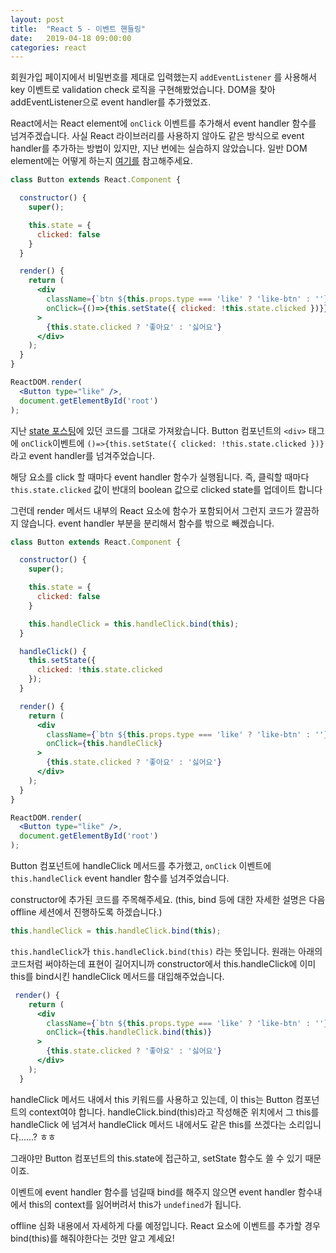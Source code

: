 ```yaml
---
layout: post
title:  "React 5 - 이벤트 핸들링"
date:   2019-04-18 09:00:00
categories: react
---
```


회원가입 페이지에서 비밀번호를 제대로 입력했는지 `addEventListener` 를 사용해서 key 이벤트로 validation check 로직을 구현해봤었습니다.
DOM을 찾아 addEventListener으로 event handler를 추가했었죠.

React에서는 React element에 `onClick` 이벤트를 추가해서 event handler 함수를 넘겨주겠습니다.
사실 React 라이브러리를 사용하지 않아도 같은 방식으로 event handler를 추가하는 방법이 있지만, 지난 번에는 실습하지 않았습니다.
일반 DOM element에는 어떻게 하는지 [여기를](https://www.w3schools.com/jsref/event_onclick.asp) 참고해주세요.

```jsx
class Button extends React.Component {

  constructor() {
    super();

    this.state = {
      clicked: false
    }
  }

  render() {
    return (
      <div
        className={`btn ${this.props.type === 'like' ? 'like-btn' : ''}`}
        onClick={()=>{this.setState({ clicked: !this.state.clicked })}}
      >
        {this.state.clicked ? '좋아요' : '싫어요'}
      </div>
    );
  }
}

ReactDOM.render(
  <Button type="like" />,
  document.getElementById('root')
);
```
지난 [state 포스팅](https://yeri-kim.github.io/react/2019/04/17/react-state.html)에 있던 코드를 그대로 가져왔습니다.
Button 컴포넌트의 `<div>` 태그에 `onClick`이벤트에 `()=>{this.setState({ clicked: !this.state.clicked })}` 라고 event handler를 넘겨주었습니다.

해당 요소를 click 할 때마다 event handler 함수가 실행됩니다. 즉, 클릭할 때마다 `this.state.clicked` 값이 반대의 boolean 값으로 clicked state를 업데이트 합니다


그런데 render 메서드 내부의 React 요소에 함수가 포함되어서 그런지 코드가 깔끔하지 않습니다.
event handler 부분을 분리해서 함수를 밖으로 빼겠습니다.

```jsx
class Button extends React.Component {

  constructor() {
    super();

    this.state = {
      clicked: false
    }

    this.handleClick = this.handleClick.bind(this);
  }

  handleClick() {
    this.setState({
      clicked: !this.state.clicked
    });
  }

  render() {
    return (
      <div
        className={`btn ${this.props.type === 'like' ? 'like-btn' : ''}`}
        onClick={this.handleClick}
      >
        {this.state.clicked ? '좋아요' : '싫어요'}
      </div>
    );
  }
}

ReactDOM.render(
  <Button type="like" />,
  document.getElementById('root')
);
```
Button 컴포넌트에 handleClick 메서드를 추가했고,
`onClick` 이벤트에 `this.handleClick` event handler 함수를 넘겨주었습니다.

constructor에 추가된 코드를 주목해주세요. (this, bind 등에 대한 자세한 설명은 다음 offline 세션에서 진행하도록 하겠습니다.)
```js
this.handleClick = this.handleClick.bind(this);
```
`this.handleClick`가 `this.handleClick.bind(this)` 라는 뜻입니다.
원래는 아래의 코드처럼 써야하는데 표현이 길어지니까 constructor에서 this.handleClick에 이미 this를 bind시킨  handleClick 메서드를 대입해주었습니다.
```jsx
 render() {
    return (
      <div
        className={`btn ${this.props.type === 'like' ? 'like-btn' : ''}`}
        onClick={this.handleClick.bind(this)}
      >
        {this.state.clicked ? '좋아요' : '싫어요'}
      </div>
    );
  }
```
handleClick 메서드 내에서 this 키워드를 사용하고 있는데, 이 this는 Button 컴포넌트의 context여야 합니다.
handleClick.bind(this)라고 작성해준 위치에서 그 this를 handleClick 에 넘겨서 handleClick 메서드 내에서도 같은 this를 쓰겠다는 소리입니다......? ㅎㅎ

그래야만 Button 컴포넌트의 this.state에 접근하고, setState 함수도 쓸 수 있기 때문이죠.

이벤트에 event handler 함수를 넘길때 bind를 해주지 않으면
event handler 함수내에서 this의 context를 잃어버려서 this가 `undefined`가 됩니다.

offline 심화 내용에서 자세하게 다룰 예정입니다. React 요소에 이벤트를 추가할 경우 bind(this)를 해줘야한다는 것만 알고 계세요!
